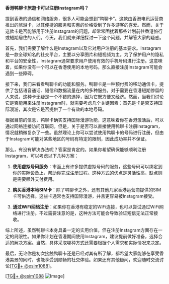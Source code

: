 **香港鸭聊卡旅遊卡可以注册Instagram吗？**

提到香港的通信和网络服务，很多人可能会想到“鸭聊卡”。这款由香港电讯运营商推出的旅游卡，以其便捷的服务和实惠的价格受到了许多游客的喜爱。然而，关于这款卡是否能够用于注册Instagram的问题，却常常困扰着那些计划前往香港旅行或短期居住的人们。今天，我们就来详细探讨一下这个问题，并解答大家的疑惑。

首先，我们需要了解什么是Instagram以及它对用户注册的基本要求。Instagram是一款全球知名的社交平台，主要以分享图片和短视频为主。为了保护用户的隐私和平台的安全性，Instagram通常要求用户使用有效的手机号码进行注册。这意味着，如果你没有一个可以在香港使用的本地号码，那么直接注册Instagram可能会遇到一些障碍。

接下来，我们来看看鸭聊卡的功能和服务。鸭聊卡是一种预付费的移动通信卡，提供了包括语音通话、短信和数据流量在内的多种服务。对于需要在香港短期停留的人来说，这种卡无疑是一个不错的选择，因为它既方便又经济。然而，当我们讨论它是否能用来注册Instagram时，就需要考虑几个关键因素：首先是卡是否支持国际漫游，其次是它是否提供了一个有效的本地号码。

根据目前的信息，鸭聊卡确实支持国际漫游功能，这意味着你在香港激活后，可以通过网络连接访问互联网。但是，关于是否可以直接使用鸭聊卡注册Instagram，情况就稍微复杂了一些。虽然理论上你可以尝试使用鸭聊卡的号码进行注册，但由于Instagram可能对某些地区的号码有特定的限制，因此成功率并不保证。

那么，有没有解决办法呢？答案是肯定的。如果你希望确保能够顺利注册Instagram，可以考虑以下几种方案：

1. **使用虚拟号码服务**：市面上有许多提供虚拟号码的服务，这些号码可以绑定到你的实际设备上，帮助你完成注册过程。这种方式的优点是灵活性高，缺点则是需要额外支付费用。

2. **购买香港本地SIM卡**：除了鸭聊卡之外，还有其他几家香港运营商提供的SIM卡可供选择。这些卡通常也支持国际漫游，并且更容易被Instagram接受。

3. **通过WiFi网络注册**：如果你在香港有稳定的WiFi连接，也可以尝试通过WiFi网络进行注册。不过需要注意的是，这种方法可能会导致验证短信无法正常接收。

综上所述，虽然鸭聊卡本身具备一定的实用价值，但在注册Instagram方面存在一定的局限性。如果你计划在香港期间使用Instagram，建议提前做好准备，选择合适的解决方案。当然，具体采取哪种方式还需要根据个人需求和实际情况来决定。

最后，无论你是初次接触鸭聊卡还是已经对其有所了解，都希望大家能够在享受香港美景的同时，也能享受到顺畅的社交体验。如果还有其他疑问，欢迎随时交流讨论[[TG💪+ @esim1088](https://t.me/s/esim1088)]。

[[TG💪+ @esim1088](https://t.me/s/esim1088) ![Image](https://i.postimg.cc/4NQfJmqS/Snipaste-2025-05-13-00-14-12.png)]